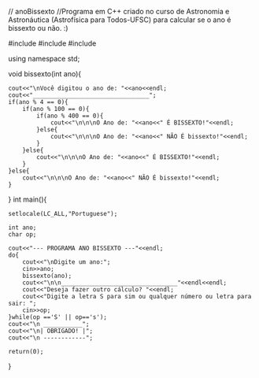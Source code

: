 // anoBissexto
//Programa em C++ criado no curso de Astronomia e Astronáutica (Astrofísica para Todos-UFSC) para calcular se o ano é bissexto ou não. :)


#include <iostream>
#include <string>
#include <locale>

using namespace std;

void bissexto(int ano){

	cout<<"\nVocê digitou o ano de: "<<ano<<endl;
	cout<<"_________________________________";
	if(ano % 4 == 0){
		if(ano % 100 == 0){
			if(ano % 400 == 0){
				cout<<"\n\n\nO Ano de: "<<ano<<" É BISSEXTO!"<<endl;				
			}else{
				cout<<"\n\n\nO Ano de: "<<ano<<" NÃO É bissexto!"<<endl;				
			}
		}else{
			cout<<"\n\n\nO Ano de: "<<ano<<" É BISSEXTO!"<<endl;			
		}
	}else{
		cout<<"\n\n\nO Ano de: "<<ano<<" NÃO É bissexto!"<<endl;
	}		
}
int main(){
	
	setlocale(LC_ALL,"Portuguese");
	
	int ano;
	char op;
	
	cout<<"--- PROGRAMA ANO BISSEXTO ---"<<endl;
	do{		
		cout<<"\nDigite um ano:";
		cin>>ano;
		bissexto(ano);	
		cout<<"\n\n_________________________________"<<endl<<endl;
		cout<<"Deseja fazer outro cálculo? "<<endl;
		cout<<"Digite a letra S para sim ou qualquer número ou letra para sair: ";
		cin>>op;
	}while(op =='S' || op=='s');
	cout<<"\n ___________";
	cout<<"\n| OBRIGADO! |";
	cout<<"\n ------------";
		
	return(0);
}
